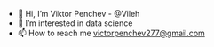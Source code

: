 - 👋 Hi, I’m Viktor Penchev - @Vileh
- 👀 I’m interested in data science
- 📫 How to reach me victorpenchev277@gmail.com

<!---
Vileh/Vileh is a ✨ special ✨ repository because its `README.md` (this file) appears on your GitHub profile.
You can click the Preview link to take a look at your changes.
--->
